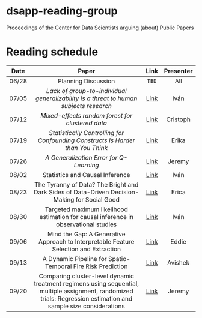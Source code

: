 # dsapp-reading-group
Proceedings of the Center for Data Scientists arguing (about) Public Papers


# Reading schedule 
|Date| Paper| Link| Presenter|
|-----|:---------------------:|:-----------:|:---------------------:|
06/28 | Planning Discussion |`TBD`| All|
07/05 | *Lack of group-to-individual generalizability is a threat to human subjects research* | [Link](http://www.pnas.org/content/early/2018/06/15/1711978115)| Iván |
07/12 | *Mixed-effects random forest for clustered data* | [Link](https://www.tandfonline.com/doi/full/10.1080/00949655.2012.741599?scroll=top&needAccess=true) | Cristoph |
07/19 |  *Statistically Controlling for Confounding Constructs Is Harder than You Think* |  [Link](http://journals.plos.org/plosone/article?id=10.1371/journal.pone.0152719)  |    Erika   |
07/26 | *A Generalization Error for Q-Learning* | [Link](http://www.jmlr.org/papers/volume6/murphy05a/murphy05a.pdf)  |  Jeremy  |
08/02 |Statistics and Causal Inference |[Link](https://www.jstor.org/stable/2289064?seq=1#page_scan_tab_contents) | Iván
08/23 | The Tyranny of Data? The Bright and Dark Sides of Data-Driven Decision-Making for Social Good | [Link](https://link.springer.com/chapter/10.1007/978-3-319-54024-5_1) | Erica
08/30 |  Targeted maximum likelihood estimation for causal inference in observational studies | [Link](https://www.ncbi.nlm.nih.gov/pubmed/27941068) | Iván
09/06 | Mind the Gap: A Generative Approach to Interpretable Feature Selection and Extraction | [Link](http://papers.nips.cc/paper/5957-mind-the-gap-a-generative-approach-to-interpretable-feature-selection-and-extraction.pdf)  | Eddie
09/13 | A Dynamic Pipeline for Spatio-Temporal Fire Risk Prediction |[Link](http://www.kdd.org/kdd2018/accepted-papers/view/a-dynamic-pipeline-for-spatio-temporal-fire-risk-prediction) | Avishek
09/20| Comparing cluster-level dynamic treatment regimens using sequential, multiple assignment, randomized trials: Regression estimation and sample size considerations | [Link](https://arxiv.org/pdf/1607.04039.pdf) | Jeremy
